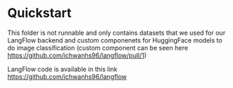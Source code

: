 # Quickstart
This folder is not runnable and only contains datasets that we used for our LangFlow backend and custom componenets for HuggingFace models to do image classification (custom component can be seen here https://github.com/ichwanhs96/langflow/pull/1)

LangFlow code is available in this link https://github.com/ichwanhs96/langflow